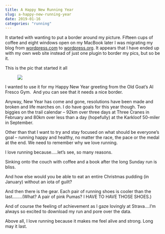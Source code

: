 ```yaml
---
title: A Happy New Running Year
slug: a-happy-new-running-year
date: 2019-01-16
categories: "running"
---
```


<p>It started with wanting to put a border around my picture. Fifteen cups of coffee and eight windows open on my MacBook later I was migrating my blog from <a href="http://wordpress.com">wordpress.com</a> to <a href="http://wordpress.org">wordpress.org</a>. It appears that I have ended up with my own web site instead of just one plugin to border my pics, but so be it. </p>



<p>This is the pic that started it all </p>



<figure class="wp-block-image alignwide border-image"><img src="https://res.cloudinary.com/dy6grlu8z/image/upload/v1558866480/neltct8xsref4wxwb1oj.jpg"/></figure>



<p>I wanted to use it for my Happy New Year greeting from the Old Goat’s Al Fresco Gym.  And you can see that it needs a nice border.</p>



<p>Anyway, New Year has come and gone, resolutions have been made and broken and life marches on. I do have goals for this year though. Two biggies on the trail calendar – 92km over three days at Three Cranes in February and 80km over less than a day (hopefully) at the Karkloof 50-miler in September.</p>



<p>Other than that I want to try and stay focused on what should be everyone’s goal – running happy and healthy, no matter the race, the pace or the medal at the end. We need to remember why we love running.</p>



<p>I love running because…..let’s see, so many reasons.</p>



<p>Sinking onto the couch with coffee and a book after the long Sunday run is bliss. </p>



<p>And how else would you be able to eat an entire Christmas pudding (in January) without an iota of guilt?</p>



<p>And then there is the gear. Each pair of running shoes is cooler than the last……..(What? A pair of pink Pumas? I HAVE TO HAVE THOSE SHOES.)</p>



<p>And of course the feeling of achievement as I gaze lovingly at Strava….I’m always so excited to download my run and pore over the data.</p>



<p>Above all, I love running because it makes me feel alive and strong. Long may it last.</p>


